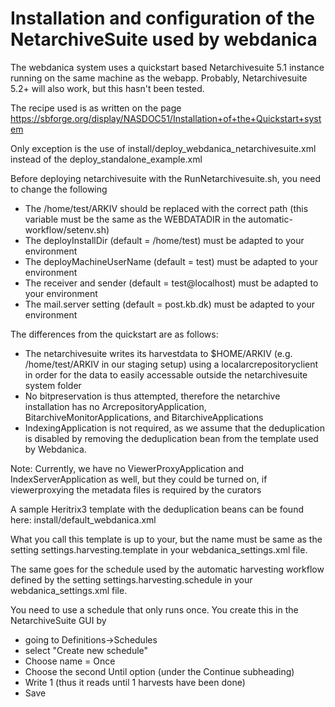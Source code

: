# Installation and configuration of the NetarchiveSuite used by webdanica

The webdanica system uses a quickstart based Netarchivesuite 5.1 instance running on the same machine as the webapp.
Probably, Netarchivesuite 5.2+ will also work, but this hasn't been tested.

The recipe used is as written on the page https://sbforge.org/display/NASDOC51/Installation+of+the+Quickstart+system

Only exception is the use of install/deploy_webdanica_netarchivesuite.xml instead of the deploy_standalone_example.xml 

Before deploying netarchivesuite with the RunNetarchivesuite.sh, you need to change the following

 * The /home/test/ARKIV should be replaced with the correct path (this variable must be the same as the WEBDATADIR in the automatic-workflow/setenv.sh)
 * The deployInstallDir (default = /home/test) must be adapted to your environment
 * The deployMachineUserName (default = test) must be adapted to your environment
 * The receiver and sender (default = test@localhost)  must be adapted to your environment
 * The mail.server setting (default = post.kb.dk)  must be adapted to your environment

The differences from the quickstart are as follows: 
 * The netarchivesuite writes its harvestdata to $HOME/ARKIV (e.g. /home/test/ARKIV in our staging setup) using a localarcrepositoryclient in order for the data to easily accessable outside the netarchivesuite system folder
 * No bitpreservation is thus attempted, therefore the netarchive installation has no ArcrepositoryApplication, BitarchiveMonitorApplications, and BitarchiveApplications
 * IndexingApplication is not required, as we assume that the deduplication is disabled by removing the deduplication bean from the template used by Webdanica.

Note: Currently, we have no ViewerProxyApplication and IndexServerApplication as well, but they could be turned on, if viewerproxying the metadata files is required by the curators

A sample Heritrix3 template with the deduplication beans can be found here: install/default_webdanica.xml

What you call this template is up to your, but the name must be same as the setting settings.harvesting.template in your webdanica_settings.xml file.

The same goes for the schedule used by the automatic harvesting workflow defined by the setting settings.harvesting.schedule in your webdanica_settings.xml file.

You need to use a schedule that only runs once.
You create this in the NetarchiveSuite GUI by 
 * going to Definitions->Schedules 
 * select "Create new schedule"
 * Choose name = Once
 * Choose the second Until option (under the Continue subheading)
 * Write 1 (thus it reads until 1 harvests have been done)
 * Save 




